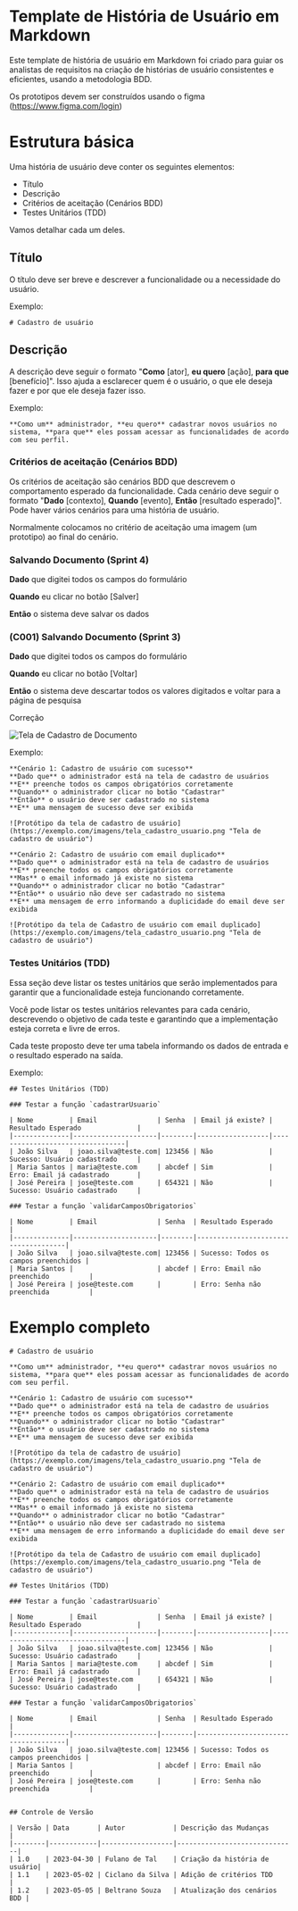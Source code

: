 # Template de História de Usuário em Markdown

Este template de história de usuário em Markdown foi criado para guiar os analistas de requisitos na criação de histórias de usuário consistentes e eficientes, usando a metodologia BDD.

Os prototipos devem ser construídos usando o figma (https://www.figma.com/login)

# Estrutura básica

Uma história de usuário deve conter os seguintes elementos:

* Título
* Descrição
* Critérios de aceitação (Cenários BDD)
* Testes Unitários (TDD)

Vamos detalhar cada um deles.

## Título

O título deve ser breve e descrever a funcionalidade ou a necessidade do usuário.

Exemplo:
```
# Cadastro de usuário
```

## Descrição

A descrição deve seguir o formato "**Como** [ator], **eu quero** [ação], **para que** [benefício]". Isso ajuda a esclarecer quem é o usuário, o que ele deseja fazer e por que ele deseja fazer isso.

Exemplo:
```
**Como um** administrador, **eu quero** cadastrar novos usuários no sistema, **para que** eles possam acessar as funcionalidades de acordo com seu perfil.
```

### Critérios de aceitação (Cenários BDD)

Os critérios de aceitação são cenários BDD que descrevem o comportamento esperado da funcionalidade. Cada cenário deve seguir o formato "**Dado** [contexto], **Quando** [evento], **Então** [resultado esperado]". Pode haver vários cenários para uma história de usuário.

Normalmente colocamos no critério de aceitação uma imagem (um prototipo) ao final do cenário.

### Salvando Documento (Sprint 4)

**Dado** que digitei todos os campos do formulário

**Quando** eu clicar no botão [Salver]

**Então** o sistema deve salvar os dados

### (C001) Salvando Documento (Sprint 3)

**Dado** que digitei todos os campos do formulário

**Quando** eu clicar no botão [Voltar]

**Então** o sistema deve descartar todos os valores digitados e voltar para a página de pesquisa

Correção


![Tela de Cadastro de Documento](../img/cad_documento.png)

Exemplo:

```
**Cenário 1: Cadastro de usuário com sucesso**
**Dado que** o administrador está na tela de cadastro de usuários
**E** preenche todos os campos obrigatórios corretamente
**Quando** o administrador clicar no botão "Cadastrar"
**Então** o usuário deve ser cadastrado no sistema
**E** uma mensagem de sucesso deve ser exibida

![Protótipo da tela de cadastro de usuário](https://exemplo.com/imagens/tela_cadastro_usuario.png "Tela de cadastro de usuário")

**Cenário 2: Cadastro de usuário com email duplicado**
**Dado que** o administrador está na tela de cadastro de usuários
**E** preenche todos os campos obrigatórios corretamente
**Mas** o email informado já existe no sistema
**Quando** o administrador clicar no botão "Cadastrar"
**Então** o usuário não deve ser cadastrado no sistema
**E** uma mensagem de erro informando a duplicidade do email deve ser exibida

![Protótipo da tela de Cadastro de usuário com email duplicado](https://exemplo.com/imagens/tela_cadastro_usuario.png "Tela de cadastro de usuário")
```

### Testes Unitários (TDD)

Essa seção deve listar os testes unitários que serão implementados para garantir que a funcionalidade esteja funcionando corretamente.

Você pode listar os testes unitários relevantes para cada cenário, descrevendo o objetivo de cada teste e garantindo que a implementação esteja correta e livre de erros.

Cada teste proposto deve ter uma tabela informando os dados de entrada e o resultado esperado na saída.

Exemplo:

```
## Testes Unitários (TDD)

### Testar a função `cadastrarUsuario`

| Nome         | Email               | Senha  | Email já existe? | Resultado Esperado              |
|--------------|---------------------|--------|------------------|---------------------------------|
| João Silva   | joao.silva@teste.com| 123456 | Não              | Sucesso: Usuário cadastrado     |
| Maria Santos | maria@teste.com     | abcdef | Sim              | Erro: Email já cadastrado       |
| José Pereira | jose@teste.com      | 654321 | Não              | Sucesso: Usuário cadastrado     |

### Testar a função `validarCamposObrigatorios`

| Nome         | Email               | Senha  | Resultado Esperado                  |
|--------------|---------------------|--------|-------------------------------------|
| João Silva   | joao.silva@teste.com| 123456 | Sucesso: Todos os campos preenchidos |
| Maria Santos |                     | abcdef | Erro: Email não preenchido          |
| José Pereira | jose@teste.com      |        | Erro: Senha não preenchida          |
```

# Exemplo completo

```
# Cadastro de usuário

**Como um** administrador, **eu quero** cadastrar novos usuários no sistema, **para que** eles possam acessar as funcionalidades de acordo com seu perfil.

**Cenário 1: Cadastro de usuário com sucesso**
**Dado que** o administrador está na tela de cadastro de usuários
**E** preenche todos os campos obrigatórios corretamente
**Quando** o administrador clicar no botão "Cadastrar"
**Então** o usuário deve ser cadastrado no sistema
**E** uma mensagem de sucesso deve ser exibida

![Protótipo da tela de cadastro de usuário](https://exemplo.com/imagens/tela_cadastro_usuario.png "Tela de cadastro de usuário")

**Cenário 2: Cadastro de usuário com email duplicado**
**Dado que** o administrador está na tela de cadastro de usuários
**E** preenche todos os campos obrigatórios corretamente
**Mas** o email informado já existe no sistema
**Quando** o administrador clicar no botão "Cadastrar"
**Então** o usuário não deve ser cadastrado no sistema
**E** uma mensagem de erro informando a duplicidade do email deve ser exibida

![Protótipo da tela de Cadastro de usuário com email duplicado](https://exemplo.com/imagens/tela_cadastro_usuario.png "Tela de cadastro de usuário")

## Testes Unitários (TDD)

### Testar a função `cadastrarUsuario`

| Nome         | Email               | Senha  | Email já existe? | Resultado Esperado              |
|--------------|---------------------|--------|------------------|---------------------------------|
| João Silva   | joao.silva@teste.com| 123456 | Não              | Sucesso: Usuário cadastrado     |
| Maria Santos | maria@teste.com     | abcdef | Sim              | Erro: Email já cadastrado       |
| José Pereira | jose@teste.com      | 654321 | Não              | Sucesso: Usuário cadastrado     |

### Testar a função `validarCamposObrigatorios`

| Nome         | Email               | Senha  | Resultado Esperado                  |
|--------------|---------------------|--------|-------------------------------------|
| João Silva   | joao.silva@teste.com| 123456 | Sucesso: Todos os campos preenchidos |
| Maria Santos |                     | abcdef | Erro: Email não preenchido          |
| José Pereira | jose@teste.com      |        | Erro: Senha não preenchida          |


## Controle de Versão

| Versão | Data       | Autor            | Descrição das Mudanças       |
|--------|------------|------------------|------------------------------|
| 1.0    | 2023-04-30 | Fulano de Tal    | Criação da história de usuário|
| 1.1    | 2023-05-02 | Ciclano da Silva | Adição de critérios TDD      |
| 1.2    | 2023-05-05 | Beltrano Souza   | Atualização dos cenários BDD |
```
